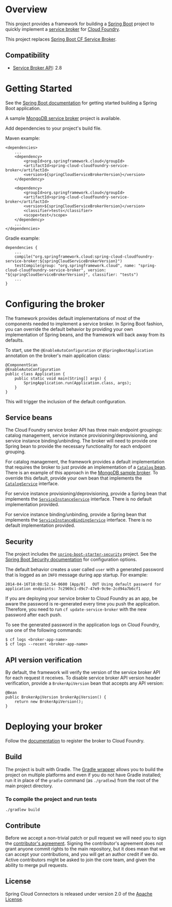 
# Overview

This project provides a framework for building a [Spring Boot](http://projects.spring.io/spring-boot/) project to quickly implement a [service broker](http://docs.cloudfoundry.org/services/overview.html) for [Cloud Foundry](http://www.cloudfoundry.org).

This project replaces [Spring Boot CF Service Broker](https://github.com/cloudfoundry-community/spring-boot-cf-service-broker). 

## Compatibility

* [Service Broker API](http://docs.cloudfoundry.org/services/api.html): 2.8

# Getting Started

See the [Spring Boot documentation](http://docs.spring.io/spring-boot/docs/current/reference/htmlsingle/#getting-started-first-application) for getting started building a Spring Boot application.

A sample [MongoDB service broker](https://github.com/spring-cloud-samples/cloudfoundry-service-broker) project is available.

Add dependencies to your project's build file. 

Maven example: 

    <dependencies>
        ...
        <dependency>
            <groupId>org.springframework.cloud</groupId>
            <artifactId>spring-cloud-cloudfoundry-service-broker</artifactId>
            <version>${springCloudServiceBrokerVersion}</version>
        </dependency>

        <dependency>
            <groupId>org.springframework.cloud</groupId>
            <artifactId>spring-cloud-cloudfoundry-service-broker</artifactId>
            <version>${springCloudServiceBrokerVersion}</version>
            <classifier>tests</classifier>
            <scope>test</scope>
        </dependency>
        ...
    </dependencies>

Gradle example: 

    dependencies {
        ...
        compile("org.springframework.cloud:spring-cloud-cloudfoundry-service-broker:${springCloudServiceBrokerVersion}")
        testCompile(group: "org.springframework.cloud", name: "spring-cloud-cloudfoundry-service-broker", version: "${springCloudServiceBrokerVersion}", classifier: "tests")
        ...
    }        

# Configuring the broker

The framework provides default implementations of most of the components needed to implement a service broker. In Spring Boot fashion, you can override the default behavior by providing your own implementation of Spring beans, and the framework will back away from its defaults.

To start, use the `@EnableAutoConfiguration` or `@SpringBootApplication` annotation on the broker's main application class:

    @ComponentScan
    @EnableAutoConfiguration
    public class Application {
        public static void main(String[] args) {
            SpringApplication.run(Application.class, args);
        }
    }

This will trigger the inclusion of the default configuration.

## Service beans

The Cloud Foundry service broker API has three main endpoint groupings: catalog management, service instance provisioning/deprovisioning, and service instance binding/unbinding. The broker will need to provide one Spring bean to provide the necessary functionality for each endpoint grouping.

For catalog management, the framework provides a default implementation that requires the broker to just provide an implementation of a [`Catalog` bean](src/main/java/org/springframework/cloud/servicebroker/model/Catalog.java). There is an example of this approach in the [MongoDB sample broker](https://github.com/spgreenberg/spring-boot-cf-service-broker-mongo/blob/master/src/main/java/org/springframework/cloud/servicebroker/mongodb/config/CatalogConfig.java). To override this default, provide your own bean that implements the [`CatalogService`](src/main/java/org/springframework/cloud/servicebroker/service/CatalogService.java) interface.

For service instance provisioning/deprovisioning, provide a Spring bean that implements the [`ServiceInstanceService`](src/main/java/org/springframework/cloud/servicebroker/service/ServiceInstanceService.java) interface. There is no default implementation provided.

For service instance binding/unbinding, provide a Spring bean that implements the [`ServiceInstanceBindingService`](src/main/java/org/springframework/cloud/servicebroker/service/ServiceInstanceBindingService.java) interface. There is no default implementation provided.

## Security

The project includes the [`spring-boot-starter-security`](https://github.com/spring-projects/spring-boot/tree/master/spring-boot-starters/spring-boot-starter-security) project.  See the [Spring Boot Security documentation](http://docs.spring.io/spring-boot/docs/current/reference/htmlsingle/#boot-features-security) for configuration options.

The default behavior creates a user called `user` with a generated password that is logged as an `INFO` message during app startup.  For example:

    2014-04-16T10:08:52.54-0600 [App/0]   OUT Using default password for application endpoints: 7c2969c1-d9c7-47e9-9c9e-2cd94a7b6cf1

If you are deploying your service broker to Cloud Foundry as an app, be aware the password is re-generated every time you push the application.  Therefore, you need to run `cf update-service-broker` with the new password after each push.

To see the generated password in the application logs on Cloud Foundry, use one of the following commands:

    $ cf logs <broker-app-name>
    $ cf logs --recent <broker-app-name>

## API version verification

By default, the framework will verify the version of the service broker API for each request it receives. To disable service broker API version header verification, provide a `BrokerApiVersion` bean that accepts any API version:

    @Bean
    public BrokerApiVersion brokerApiVersion() {
        return new BrokerApiVersion();
    }

# Deploying your broker

Follow the [documentation](http://docs.cloudfoundry.org/services/managing-service-brokers.html) to register the broker to Cloud Foundry.

## Build

The project is built with Gradle. The [Gradle wrapper](https://docs.gradle.org/current/userguide/gradle_wrapper.html) allows you to build the project on multiple platforms and even if you do not have Gradle installed; run it in place of the `gradle` command (as `./gradlew`) from the root of the main project directory.

### To compile the project and run tests

    ./gradlew build

## Contribute

Before we accept a non-trivial patch or pull request we will need you to sign the [contributor's agreement](https://support.springsource.com/spring_committer_signup). Signing the contributor's agreement does not grant anyone commit rights to the main repository, but it does mean that we can accept your contributions, and you will get an author credit if we do.  Active contributors might be asked to join the core team, and given the ability to merge pull requests.

## License

Spring Cloud Connectors is released under version 2.0 of the [Apache License](http://www.apache.org/licenses/LICENSE-2.0).

